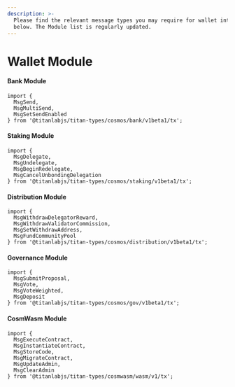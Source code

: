 ```yaml
---
description: >-
  Please find the relevant message types you may require for wallet integration
  below. The Module list is regularly updated.
---
```


# Wallet Module

#### Bank Module <a href="#bank-module" id="bank-module"></a>

```
import { 
  MsgSend,
  MsgMultiSend,
  MsgSetSendEnabled
} from '@titanlabjs/titan-types/cosmos/bank/v1beta1/tx';
```

#### Staking Module <a href="#staking-module" id="staking-module"></a>

```
import {
  MsgDelegate,
  MsgUndelegate,
  MsgBeginRedelegate,
  MsgCancelUnbondingDelegation
} from '@titanlabjs/titan-types/cosmos/staking/v1beta1/tx';
```

#### Distribution Module <a href="#distribution-module" id="distribution-module"></a>

```
import {
  MsgWithdrawDelegatorReward,
  MsgWithdrawValidatorCommission,
  MsgSetWithdrawAddress,
  MsgFundCommunityPool
} from '@titanlabjs/titan-types/cosmos/distribution/v1beta1/tx';
```

#### Governance Module <a href="#governance-module" id="governance-module"></a>

```
import {
  MsgSubmitProposal,
  MsgVote,
  MsgVoteWeighted,
  MsgDeposit
} from '@titanlabjs/titan-types/cosmos/gov/v1beta1/tx';
```

#### CosmWasm Module <a href="#cosmwasm-module" id="cosmwasm-module"></a>

```
import {
  MsgExecuteContract,
  MsgInstantiateContract,
  MsgStoreCode,
  MsgMigrateContract,
  MsgUpdateAdmin,
  MsgClearAdmin
} from '@titanlabjs/titan-types/cosmwasm/wasm/v1/tx';
```
